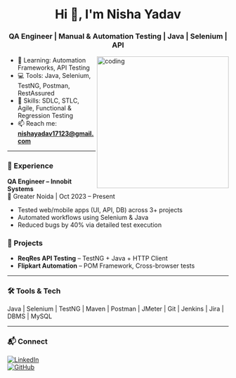 <h1 align="center">Hi 👋, I'm Nisha Yadav</h1>
<h3 align="center">QA Engineer | Manual & Automation Testing | Java | Selenium | API</h3>

<img align="right" alt="coding" width="300" src="https://media.tenor.com/QVC1Nmb9TwUAAAAi/coding.gif">

- 🌱 Learning: Automation Frameworks, API Testing  
- 💻 Tools: Java, Selenium, TestNG, Postman, RestAssured  
- 🧠 Skills: SDLC, STLC, Agile, Functional & Regression Testing  
- 📫 Reach me: **nishayadav17123@gmail.com**

---

### 💼 Experience

**QA Engineer – Innobit Systems**  
📍 Greater Noida | Oct 2023 – Present  
- Tested web/mobile apps (UI, API, DB) across 3+ projects  
- Automated workflows using Selenium & Java  
- Reduced bugs by 40% via detailed test execution

### 🔧 Projects

- **ReqRes API Testing** – TestNG + Java + HTTP Client  
- **Flipkart Automation** – POM Framework, Cross-browser tests  

---

### 🛠️ Tools & Tech

Java | Selenium | TestNG | Maven | Postman | JMeter | Git | Jenkins | Jira | DBMS | MySQL  

---

### 📬 Connect

[![LinkedIn](https://img.shields.io/badge/LinkedIn-nisha--yadav66-blue)](https://linkedin.com/in/nisha-yadav66)  
[![GitHub](https://img.shields.io/badge/GitHub-your--github--username-black)](https://github.com/your-github-username)
